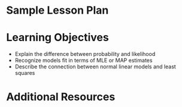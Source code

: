 # Sample Lesson Plan

# Learning Objectives

- Explain the difference between probability and likelihood
- Recognize models fit in terms of MLE or MAP estimates
- Describe the connection between normal linear models and least squares


# Additional Resources